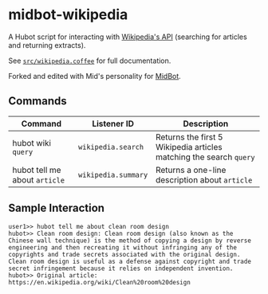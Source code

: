 # midbot-wikipedia

A Hubot script for interacting with [Wikipedia's API](https://en.wikipedia.org/w/api.php) (searching for articles and returning extracts).

See [`src/wikipedia.coffee`](src/wikipedia.coffee) for full documentation.

Forked and edited with Mid's personality for [MidBot][midbot].

[midbot]: https://github.com/ProbablyAimee/MidBot

## Commands

Command | Listener ID | Description
--- | --- | ---
hubot wiki `query` | `wikipedia.search` | Returns the first 5 Wikipedia articles matching the search `query`
hubot tell me about `article` | `wikipedia.summary` | Returns a one-line description about `article`


## Sample Interaction

```
user1>> hubot tell me about clean room design
hubot>> Clean room design: Clean room design (also known as the Chinese wall technique) is the method of copying a design by reverse engineering and then recreating it without infringing any of the copyrights and trade secrets associated with the original design. Clean room design is useful as a defense against copyright and trade secret infringement because it relies on independent invention.
hubot>> Original article: https://en.wikipedia.org/wiki/Clean%20room%20design
```
